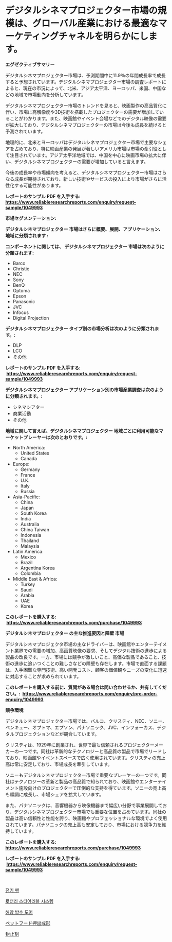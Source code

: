 <p><h1>デジタルシネマプロジェクター市場の規模は、グローバル産業における最適なマーケティングチャネルを明らかにします。</h1></p><p><strong>エグゼクティブサマリー</strong></p>
<p><p>デジタルシネマプロジェクター市場は、予測期間中に11.9％の年間成長率で成長すると予想されています。デジタルシネマプロジェクター市場の調査レポートによると、現在の市況によって、北米、アジア太平洋、ヨーロッパ、米国、中国などの地域で市場動向を分析しています。</p><p>デジタルシネマプロジェクター市場のトレンドを見ると、映画製作の高品質化に伴い、市場に高解像度や3D技術を搭載したプロジェクターの需要が増加していることがわかります。また、映画館やイベント会場などでのデジタル映像の需要が拡大しており、デジタルシネマプロジェクターの市場は今後も成長を続けると予測されています。</p><p>地理的に、北米とヨーロッパはデジタルシネマプロジェクター市場で主要なシェアを占めており、特に映画産業の発展が著しいアメリカ市場は市場の牽引役として注目されています。アジア太平洋地域では、中国を中心に映画市場の拡大に伴い、デジタルシネマプロジェクターの需要が増加していると言えます。</p><p>今後の成長率や市場傾向を考えると、デジタルシネマプロジェクター市場はさらなる成長が期待されており、新しい技術やサービスの投入により市場がさらに活性化する可能性があります。</p></p>
<p><strong>レポートのサンプル PDF を入手する: <a href="https://www.reliableresearchreports.com/enquiry/request-sample/1049993">https://www.reliableresearchreports.com/enquiry/request-sample/1049993</a></strong></p>
<p><strong>市場セグメンテーション:</strong></p>
<p><strong> デジタルシネマプロジェクター 市場はさらに概要、展開、アプリケーション、地域に分類されます :</strong></p>
<p><strong>コンポーネントに関しては、 デジタルシネマプロジェクター 市場は次のように分類されます: &nbsp;</strong></p>
<p><ul><li>Barco</li><li>Christie</li><li>NEC</li><li>Sony</li><li>BenQ</li><li>Optoma</li><li>Epson</li><li>Panasonic</li><li>JVC</li><li>Infocus</li><li>Digital Projection</li></ul></p>
<p><strong> デジタルシネマプロジェクター タイプ別の市場分析は次のように分類されます。:</strong></p>
<p><ul><li>DLP</li><li>LCO</li><li>その他</li></ul></p>
<p><strong>レポートのサンプル PDF を入手する: &nbsp;<a href="https://www.reliableresearchreports.com/enquiry/request-sample/1049993">https://www.reliableresearchreports.com/enquiry/request-sample/1049993</a></strong></p>
<p><strong> デジタルシネマプロジェクター アプリケーション別の市場産業調査は次のように分類されます。:</strong></p>
<p><ul><li>シネマシアター</li><li>商業活動</li><li>その他</li></ul></p>
<p><strong>地域に関して言えば、デジタルシネマプロジェクター 地域ごとに利用可能なマーケットプレーヤーは次のとおりです。:</strong></p>
<p><ul>
    <li>
        North America:
        <ul>
            <li>United States</li>
            <li>Canada</li>
        </ul>
    </li>
    <li>
        Europe:
        <ul>
            <li>Germany</li>
            <li>France</li>
            <li>U.K.</li>
            <li>Italy</li>
            <li>Russia</li>
        </ul>
    </li>
    <li>
        Asia-Pacific:
        <ul>
            <li>China</li>
            <li>Japan</li>
            <li>South Korea</li>
            <li>India</li>
            <li>Australia</li>
            <li>China Taiwan</li>
            <li>Indonesia</li>
            <li>Thailand</li>
            <li>Malaysia</li>
        </ul>
    </li>
    <li>
        Latin America:
        <ul>
            <li>Mexico</li>
            <li>Brazil</li>
            <li>Argentina Korea</li>
            <li>Colombia</li>
        </ul>
    </li>
    <li>
        Middle East & Africa:
        <ul>
            <li>Turkey</li>
            <li>Saudi</li>
            <li>Arabia</li>
            <li>UAE</li>
            <li>Korea</li>
        </ul>
    </li>
    </ul></p>
<p><strong>このレポートを購入する: &nbsp;<a href="https://www.reliableresearchreports.com/purchase/1049993">https://www.reliableresearchreports.com/purchase/1049993</a></strong></p>
<p><strong>デジタルシネマプロジェクター の主な推進要因と障壁 市場</strong></p>
<p><p>デジタルシネマプロジェクタ市場の主なドライバーは、映画館やエンターテイメント業界での需要の増加、高画質映像の要求、そしてデジタル技術の進歩による製品の改良です。一方、市場には競争が激しいこと、高価な製品であること、技術の進歩に追いつくことの難しさなどの障壁も存在します。市場で直面する課題は、入手困難な専門技術、高い開発コスト、顧客の価値観やニーズの変化に迅速に対応することが求められています。</p></p>
<p><strong>このレポートを購入する前に、質問がある場合は問い合わせるか、共有してください。:&nbsp; <a href="https://www.reliableresearchreports.com/enquiry/pre-order-enquiry/1049993">https://www.reliableresearchreports.com/enquiry/pre-order-enquiry/1049993</a></strong></p>
<p><strong>競争環境</strong></p>
<p><p>デジタルシネマプロジェクター市場では、バルコ、クリスティ、NEC、ソニー、ベンキュー、オプトマ、エプソン、パナソニック、JVC、インフォーカス、デジタルプロジェクションなどが競合しています。</p><p>クリスティは、1929年に創業され、世界で最も信頼されるプロジェクターメーカーの一つです。同社は革新的なテクノロジーと高品質の製品で市場でリードしており、映画館やイベントスペースで広く使用されています。クリスティの売上高は常に安定しており、市場成長を牽引しています。</p><p>ソニーもデジタルシネマプロジェクター市場で重要なプレーヤーの一つです。同社はテクノロジーの革新と製品の高品質で知られており、映画館やエンターテイメント施設向けのプロジェクターで圧倒的な支持を得ています。ソニーの売上高も順調に成長し、市場シェアを拡大しています。</p><p>また、パナソニックは、音響機器から映像機器まで幅広い分野で事業展開しており、デジタルシネマプロジェクター市場でも重要な位置を占めています。同社の製品は高い信頼性と性能を誇り、映画館やプロフェッショナルな環境でよく使用されています。パナソニックの売上高も安定しており、市場における競争力を維持しています。</p></p>
<p><strong>このレポートを購入する: &nbsp; <a href="https://www.reliableresearchreports.com/purchase/1049993">https://www.reliableresearchreports.com/purchase/1049993</a></strong></p>
<p><strong>レポートのサンプル PDF を入手する: &nbsp;<a href="https://www.reliableresearchreports.com/enquiry/request-sample/1049993">https://www.reliableresearchreports.com/enquiry/request-sample/1049993</a></strong><strong></strong></p>
<p>&nbsp;</p>
<p><p><a href="https://github.com/RichardLueilwitz787/Market-Research-Report-List-1/blob/main/325838715684.md">전기 팬</a></p><p><a href="https://medium.com/@ieremiapadurariu20221/%EB%A1%9C%ED%83%80%EB%A6%AC-%EC%8A%A4%ED%8B%B0%EC%96%B4%EB%9F%AC-%EC%8B%9C%EC%8A%A4%ED%85%9C-%EC%8B%9C%EC%9E%A5-%EC%8B%9C%EC%9E%A5-%EC%A0%90%EC%9C%A0%EC%9C%A8-%EC%8B%9C%EC%9E%A5-%EB%8F%99%ED%96%A5-%EB%B0%8F-%EB%AF%B8%EB%9E%98-%EC%84%B1%EC%9E%A5-%ED%83%90%EC%83%89-9b0e2e36182c">로터리 스티어러블 시스템</a></p><p><a href="https://medium.com/@avramcornescu20221/%ED%95%B4%EC%96%91%EB%B0%A9%EC%88%98%EB%8F%84%EC%96%B4-%EC%8B%9C%EC%9E%A5-%EC%A7%80%ED%91%9C-%ED%95%B4%EC%84%9D-%EC%8B%9C%EC%9E%A5-%EC%A0%90%EC%9C%A0%EC%9C%A8-%ED%8A%B8%EB%A0%8C%EB%93%9C-%EB%B0%8F-%EC%84%B1%EC%9E%A5-%ED%8C%A8%ED%84%B4-0c3db55e5945">해양 방수 도어</a></p><p><a href="https://medium.com/@rylanaufman56456/%E3%83%9A%E3%83%83%E3%83%88%E3%83%95%E3%83%BC%E3%83%89%E3%82%A8%E3%82%AF%E3%82%B9%E3%83%88%E3%83%AB%E3%83%BC%E3%82%B8%E3%83%A7%E3%83%B3%E5%B8%82%E5%A0%B4%E3%81%AE%E5%88%86%E6%9E%90%E3%81%A82024%E5%B9%B4%E3%81%8B%E3%82%892031%E5%B9%B4%E3%81%BE%E3%81%A7%E3%81%AE%E4%BA%88%E6%B8%AC%E3%82%B5%E3%82%A4%E3%82%BA-6f7fd42ba978">ペットフード押出成形</a></p><p><a href="https://medium.com/@coraltrout1923/%E3%81%93%E3%82%8C%E3%81%8B%E3%82%89%E3%81%AE%E6%96%87%E3%82%92%E6%97%A5%E6%9C%AC%E8%AA%9E%E3%81%AB%E8%A8%B3%E3%81%99%E3%81%A8-%E3%82%A8%E3%83%B3%E3%82%AB%E3%83%97%E3%82%BB%E3%83%A9%E3%83%B3%E3%83%88%E5%B8%82%E5%A0%B4%E3%81%AE%E3%83%88%E3%83%AC%E3%83%B3%E3%83%89%E3%81%A8%E5%B8%82%E5%A0%B4%E5%88%86%E6%9E%90%E3%81%AF-2024%E5%B9%B4%E3%81%8B%E3%82%892031%E5%B9%B4%E3%81%BE%E3%81%A7%E3%81%AE%E4%BA%88%E6%B8%AC%E3%81%95%E3%82%8C%E3%81%A6%E3%81%84%E3%81%BE%E3%81%99-1dade2d951a2">封止剤</a></p></p>